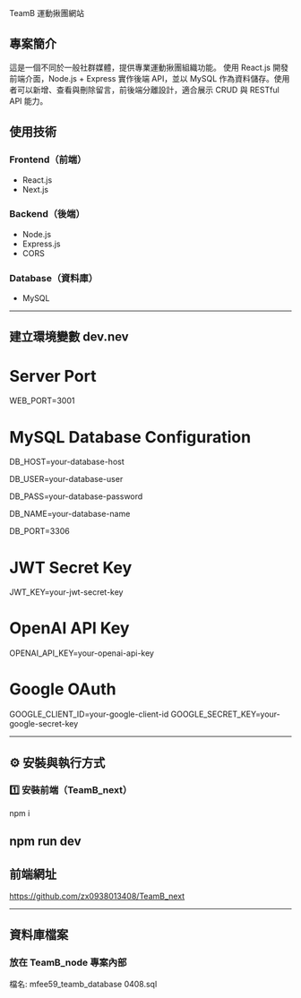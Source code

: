 TeamB 運動揪團網站

## 專案簡介
這是一個不同於一般社群媒體，提供專業運動揪團組織功能。 使用 React.js 開發前端介面，Node.js + Express 實作後端 API，並以 MySQL 作為資料儲存。使用者可以新增、查看與刪除留言，前後端分離設計，適合展示 CRUD 與 RESTful API 能力。

## 使用技術

### Frontend（前端）
- React.js
- Next.js
  
### Backend（後端）
- Node.js
- Express.js
- CORS

### Database（資料庫）
- MySQL
---------------------------------
## 建立環境變數 dev.nev

# Server Port
WEB_PORT=3001

# MySQL Database Configuration
DB_HOST=your-database-host

DB_USER=your-database-user

DB_PASS=your-database-password

DB_NAME=your-database-name

DB_PORT=3306

# JWT Secret Key
JWT_KEY=your-jwt-secret-key

# OpenAI API Key 
OPENAI_API_KEY=your-openai-api-key

# Google OAuth
GOOGLE_CLIENT_ID=your-google-client-id
GOOGLE_SECRET_KEY=your-google-secret-key

---------------------------------
## ⚙️ 安裝與執行方式

### 1️⃣ 安裝前端（TeamB_next）

npm i

npm run dev
---------------------------------
##  前端網址
https://github.com/zx0938013408/TeamB_next

---------------------------------
## 資料庫檔案
### 放在 TeamB_node 專案內部
檔名: mfee59_teamb_database 0408.sql
